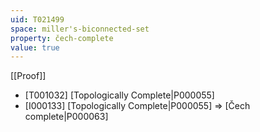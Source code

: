```yaml
---
uid: T021499
space: miller's-biconnected-set
property: čech-complete
value: true
---
```

[[Proof]]

* [T001032] [Topologically Complete|P000055]
* [I000133] [Topologically Complete|P000055] => [Čech complete|P000063]

